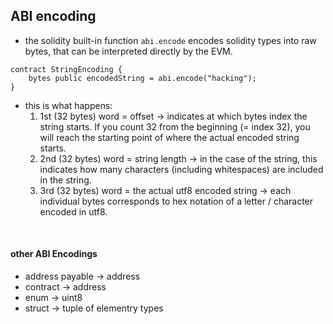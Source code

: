 ## ABI encoding

* the solidity built-in function `abi.encode` encodes solidity types into raw bytes, that can be interpreted directly by the EVM.


```
contract StringEncoding {
    bytes public encodedString = abi.encode("hacking");
}
```

* this is what happens:
     1. 1st (32 bytes) word = offset → indicates at which bytes index the string starts. If you count 32 from the beginning (= index 32), you will reach the starting point of where the actual encoded string starts.
     2. 2nd (32 bytes) word = string length → in the case of the string, this indicates how many characters (including whitespaces) are included in the string. 
     3. 3rd (32 bytes) word = the actual utf8 encoded string → each individual bytes corresponds to hex notation of a letter / character encoded in utf8. 

<br>

#### other ABI Encodings

* address payable -> address
* contract -> address
* enum -> uint8
* struct -> tuple of elementry types

